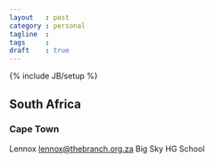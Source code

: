 ```yaml
---
layout   : post
category : personal
tagline  : 
tags     : 
draft    : true
---
```

{% include JB/setup %}

## South Africa

### Cape Town

Lennox [lennox@thebranch.org.za](mailto:lennox@thebranch.org.za)
Big Sky HG School
